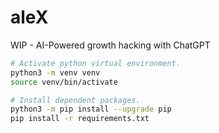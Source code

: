 # aleX
WIP - AI-Powered growth hacking with ChatGPT

```bash
# Activate python virtual environment.
python3 -m venv venv
source venv/bin/activate

# Install dependent packages.
python3 -m pip install --upgrade pip
pip install -r requirements.txt
```

